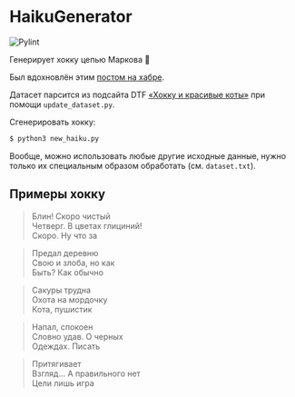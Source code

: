# HaikuGenerator
![Pylint](https://github.com/NetherQuartz/HaikuGenerator/workflows/Pylint/badge.svg)

Генерирует хокку цепью Маркова :robot:

Был вдохновлён этим [постом на хабре](https://habr.com/ru/post/510798/).

Датасет парсится из подсайта DTF [«Хокку и красивые коты»](https://dtf.ru/s/cats) при помощи `update_dataset.py`.

Сгенерировать хокку:
```bash
$ python3 new_haiku.py
```

Вообще, можно использовать любые другие исходные данные, нужно только их специальным образом обработать (см. `dataset.txt`).

## Примеры хокку

> Блин! Скоро чистый \
Четверг. В цветах глициний! \
Скоро. Ну что за

> Предал деревню \
Свою и злоба, но как \
Быть? Как обычно

> Сакуры трудна \
Охота на мордочку \
Кота, пушистик

> Напал, спокоен \
Словно удав. О черных \
Одеждах. Писать

>  Притягивает \
Взгляд... А правильного нет \
Цели лишь игра 